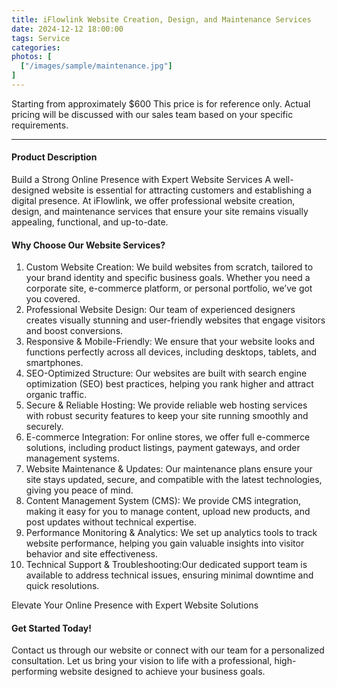 ```yaml
---
title: iFlowlink Website Creation, Design, and Maintenance Services
date: 2024-12-12 18:00:00
tags: Service
categories: 
photos: [
  ["/images/sample/maintenance.jpg"]
] 
---
```


Starting from approximately $600
This price is for reference only. Actual pricing will be discussed with our sales team based on your specific requirements.

<!--more-->

---

#### Product Description
Build a Strong Online Presence with Expert Website Services
A well-designed website is essential for attracting customers and establishing a digital presence. At iFlowlink, we offer professional website creation, design, and maintenance services that ensure your site remains visually appealing, functional, and up-to-date.

#### Why Choose Our Website Services?
1. Custom Website Creation:
We build websites from scratch, tailored to your brand identity and specific business goals. Whether you need a corporate site, e-commerce platform, or personal portfolio, we’ve got you covered.
2. Professional Website Design:
Our team of experienced designers creates visually stunning and user-friendly websites that engage visitors and boost conversions.
3. Responsive & Mobile-Friendly:
We ensure that your website looks and functions perfectly across all devices, including desktops, tablets, and smartphones.
4. SEO-Optimized Structure:
Our websites are built with search engine optimization (SEO) best practices, helping you rank higher and attract organic traffic.
5. Secure & Reliable Hosting:
We provide reliable web hosting services with robust security features to keep your site running smoothly and securely.
6. E-commerce Integration:
For online stores, we offer full e-commerce solutions, including product listings, payment gateways, and order management systems.
7. Website Maintenance & Updates:
Our maintenance plans ensure your site stays updated, secure, and compatible with the latest technologies, giving you peace of mind.
8. Content Management System (CMS):
We provide CMS integration, making it easy for you to manage content, upload new products, and post updates without technical expertise.
9. Performance Monitoring & Analytics:
We set up analytics tools to track website performance, helping you gain valuable insights into visitor behavior and site effectiveness.
10. Technical Support & Troubleshooting:Our dedicated support team is available to address technical issues, ensuring minimal downtime and quick resolutions.

Elevate Your Online Presence with Expert Website Solutions

#### Get Started Today!
Contact us through our website or connect with our team for a personalized consultation. Let us bring your vision to life with a professional, high-performing website designed to achieve your business goals.
